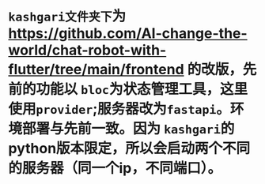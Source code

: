 # `kashgari文件夹下`为 https://github.com/AI-change-the-world/chat-robot-with-flutter/tree/main/frontend 的改版，先前的功能以 `bloc`为状态管理工具，这里使用`provider`;服务器改为`fastapi`。环境部署与先前一致。因为 `kashgari`的python版本限定，所以会启动两个不同的服务器（同一个ip，不同端口）。
